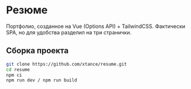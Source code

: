 # Резюме

Портфолио, созданное на Vue (Options API) + TailwindCSS. 
Фактически SPA, но для удобства разделил на три странички.

## Сборка проекта

```sh
git clone https://github.com/xtance/resume.git
cd resume
npm ci
npm run dev / npm run build
```

